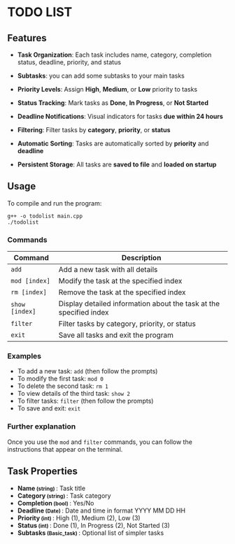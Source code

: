 # TODO LIST
## Features

- **Task Organization**: Each task includes name, category, completion status, deadline, priority, and status

- **Subtasks**: you can add some subtasks to your main tasks

- **Priority Levels**: Assign __High__, __Medium__, or __Low__ priority to tasks

- **Status Tracking**: Mark tasks as __Done__, __In Progress__, or __Not Started__

- **Deadline Notifications**: Visual indicators for tasks __due within 24 hours__

- **Filtering**: Filter tasks by __category__, __priority__, or __status__

- **Automatic Sorting**: Tasks are automatically sorted by __priority__ and __deadline__

- **Persistent Storage**: All tasks are __saved to file__ and __loaded on startup__

## Usage

To compile and run the program:

```
g++ -o todolist main.cpp
./todolist
```

### Commands

| Command | Description |
|---------|-------------|
| `add` | Add a new task with all details |
| `mod [index]` | Modify the task at the specified index |
| `rm [index]` | Remove the task at the specified index |
| `show [index]` | Display detailed information about the task at the specified index |
| `filter` | Filter tasks by category, priority, or status |
| `exit` | Save all tasks and exit the program |

### Examples

- To add a new task: `add` (then follow the prompts)
- To modify the first task: `mod 0`
- To delete the second task: `rm 1`
- To view details of the third task: `show 2`
- To filter tasks: `filter` (then follow the prompts)
- To save and exit: `exit`

### Further explanation
Once you use the `mod` and `filter` commands, you can follow the instructions that appear on the terminal.

## Task Properties

- **Name<small> (string) </small>**: Task title
- **Category<small> (string) </small>**: Task category
- **Completion<small> (bool) </small>**: Yes/No
- **Deadline<small> (Date) </small>**: Date and time in format YYYY MM DD HH
- **Priority<small> (int) </small>**: High (1), Medium (2), Low (3)
- **Status<small> (int) </small>**: Done (1), In Progress (2), Not Started (3)
- **Subtasks<small> (Basic_task) </small>**: Optional list of simpler tasks